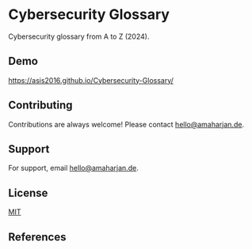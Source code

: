 
# Cybersecurity Glossary
Cybersecurity glossary from A to Z (2024).

## Demo
https://asis2016.github.io/Cybersecurity-Glossary/

## Contributing
Contributions are always welcome! Please contact hello@amaharjan.de.

## Support
For support, email hello@amaharjan.de.

## License
[MIT](LICENSE)

## References


